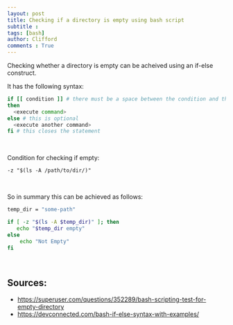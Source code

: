 ```yaml
---
layout: post
title: Checking if a directory is empty using bash script
subtitle :  
tags: [bash]
author: Clifford
comments : True
---
```



Checking whether a directory is empty can be acheived using an if-else construct. 

It has the following syntax:

```bash
if [[ condition ]] # there must be a space between the condition and the square brackets
then
  <execute command>
else # this is optional
  <execute another command>
fi # this closes the statement
```

<br/>


Condition for checking if empty:

`-z "$(ls -A /path/to/dir/)"`

<br/>

So in summary this can be achieved as follows:

```bash
temp_dir = "some-path"

if [ -z "$(ls -A $temp_dir)" ]; then
   echo "$temp_dir empty"
else
    echo "Not Empty"
fi
```

<br/>


## Sources:

- <https://superuser.com/questions/352289/bash-scripting-test-for-empty-directory>
- <https://devconnected.com/bash-if-else-syntax-with-examples/>